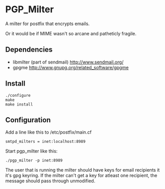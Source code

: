 # PGP_Milter

A milter for postfix that encrypts emails. 

Or it would be if MIME wasn't so arcane and patheticly fragile.


## Dependencies
* libmilter (part of sendmail) http://www.sendmail.org/
* gpgme http://www.gnupg.org/related_software/gpgme


## Install

    ./configure
    make
    make install


## Configuration
Add a line like this to /etc/postfix/main.cf

    smtpd_milters = inet:localhost:8989

Start pgp_milter like this:

    ./pgp_milter -p inet:8989

The user that is running the milter should have keys for email
recipients it it's gpg keyring. If the milter can't get a key for
atleast one recipient, the message should pass through unmodified.